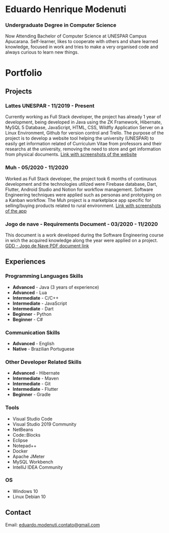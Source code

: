 # Eduardo Henrique Modenuti
### Undergraduate Degree in Computer Science

Now Attending Bachelor of Computer Science at UNESPAR Campus Apucarana. Self-learner, likes to cooperate with others and share learned knowledge, focused in work and tries to make a very organised code and always curious to learn new things.

# Portfolio

## Projects

### Lattes UNESPAR - 11/2019 - Present

Currently working as Full Stack developer, the project has already 1 year of development, being developed in Java using the ZK Framework, Hibernate, MySQL 5 Database, JavaScript, HTML, CSS, Wildfly Application Server on a Linux Environment, Github for version control and Trello. The purpose of the project is to develop a website tool helping the university (UNESPAR) to easily get information related of Curriculum Vitae from professors and their researchs at the university, removing the need to store and get information from physical documents. [Link with screenshots of the website](https://imgur.com/a/DWHSAHm)

### Muh - 05/2020 - 11/2020

Worked as Full Stack developer, the project took 6 months of continuous development and the technologies utilized were Firebase database, Dart, Flutter, Android Studio and Notion for workflow management. Software Engineering techniques were applied such as personas and prototyping on a Kanban workflow. The Muh project is a marketplace app specific for selling/buying products related to rural environment. [Link with screenshots of the app](https://keduastronauta.imgur.com/a/8fgYaM3)

### Jogo de nave - Requirements Document - 03/2020 - 11/2020

This document is a work developed during the Software Engineering course in wich the acquired knowledge along the year were applied on a project. [GDD - Jogo de Nave PDF document link](https://drive.google.com/file/d/1qgpKddvLzirNIjAuZ0RCxGXLRnoRSRuu/view?usp=sharing)

## Experiences

### Programming Languages Skills

* **Advanced** - Java (3 years of experience)
* **Advanced** - Lua
* **Intermediate** - C/C++
* **Intermediate** - JavaScript
* **Intermediate** - Dart
* **Beginner** - Python
* **Beginner** - C#

### Communication Skills

* **Advanced** - English
* **Native** - Brazilian Portuguese

### Other Developer Related Skills

* **Advanced** - Hibernate
* **Intermediate** - Maven
* **Intermediate** - Git
* **Intermediate** - Flutter
* **Beginner** - Gradle

### Tools

* Visual Studio Code
* Visual Studio 2019 Community
* NetBeans
* Code::Blocks
* Eclipse
* Notepad++
* Docker
* Apache JMeter
* MySQL Workbench
* IntelliJ IDEA Community

### OS

* Windows 10
* Linux Debian 10

## Contact

Email: eduardo.modenuti.contato@gmail.com
